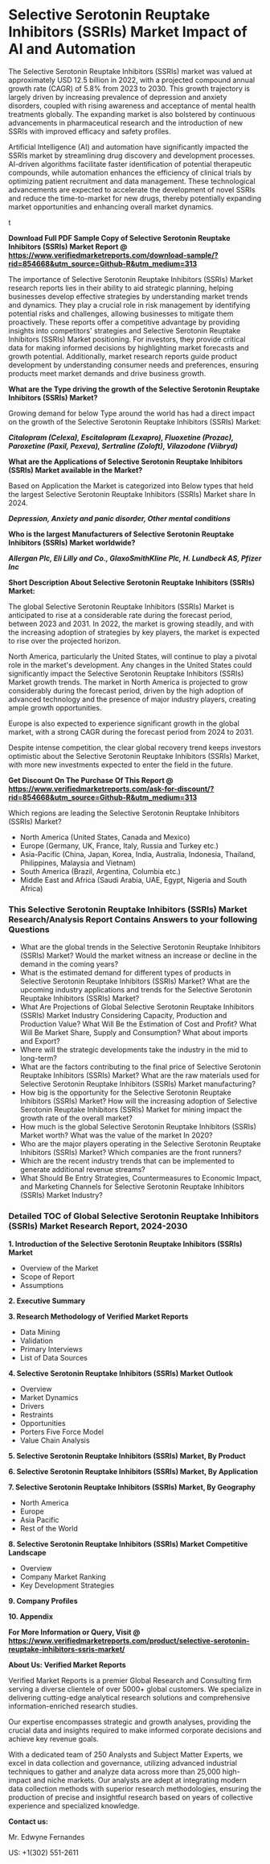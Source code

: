 <meta name="title" content="Global Selective Serotonin Reuptake Inhibitors (SSRIs) Market Impact of AI and Automation"><meta name="description" content="The Selective Serotonin Reuptake Inhibitors (SSRIs) market was valued at approximately USD 12.5 billion in 2022, with a projected compound annual growth rate (CAGR) of"><meta name="title" content="Selective Serotonin Reuptake Inhibitors (SSRIs) Market Size, Share, Scope, Trends, Growth, Opportunities, Analysis, Forecast"><h1>Selective Serotonin Reuptake Inhibitors (SSRIs) Market Impact of AI and Automation</h1><p>The Selective Serotonin Reuptake Inhibitors (SSRIs) market was valued at approximately USD 12.5 billion in 2022, with a projected compound annual growth rate (CAGR) of 5.8% from 2023 to 2030. This growth trajectory is largely driven by increasing prevalence of depression and anxiety disorders, coupled with rising awareness and acceptance of mental health treatments globally. The expanding market is also bolstered by continuous advancements in pharmaceutical research and the introduction of new SSRIs with improved efficacy and safety profiles.</p><p>Artificial Intelligence (AI) and automation have significantly impacted the SSRIs market by streamlining drug discovery and development processes. AI-driven algorithms facilitate faster identification of potential therapeutic compounds, while automation enhances the efficiency of clinical trials by optimizing patient recruitment and data management. These technological advancements are expected to accelerate the development of novel SSRIs and reduce the time-to-market for new drugs, thereby potentially expanding market opportunities and enhancing overall market dynamics.</p>t</p><p id="" class=""><strong>Download Full PDF Sample Copy of Selective Serotonin Reuptake Inhibitors (SSRIs) Market Report @ <a href="https://www.verifiedmarketreports.com/download-sample/?rid=854668&utm_source=Github-R&utm_medium=313" target="_blank">https://www.verifiedmarketreports.com/download-sample/?rid=854668&utm_source=Github-R&utm_medium=313</a></strong></p><p>The importance of&nbsp;Selective Serotonin Reuptake Inhibitors (SSRIs) Market research reports lies in their ability to aid strategic planning, helping businesses develop effective strategies by understanding market trends and dynamics. They play a crucial role in risk management by identifying potential risks and challenges, allowing businesses to mitigate them proactively. These reports offer a competitive advantage by providing insights into competitors' strategies and Selective Serotonin Reuptake Inhibitors (SSRIs) Market positioning. For investors, they provide critical data for making informed decisions by highlighting market forecasts and growth potential. Additionally, market research reports guide product development by understanding consumer needs and preferences, ensuring products meet market demands and drive business growth.</p><p><strong>What are the&nbsp;Type driving the growth of the Selective Serotonin Reuptake Inhibitors (SSRIs) Market?</strong></p><p id="" class="">Growing demand for below Type around the world has had a direct impact on the growth of the Selective Serotonin Reuptake Inhibitors (SSRIs) Market:</p><em><strong>Citalopram (Celexa), Escitalopram (Lexapro), Fluoxetine (Prozac), Paroxetine (Paxil, Pexeva), Sertraline (Zoloft), Vilazodone (Viibryd)</strong></em></p><strong>What are the&nbsp;Applications&nbsp;of Selective Serotonin Reuptake Inhibitors (SSRIs) Market available in the Market?</strong></p><p id="" class="">Based on Application the Market is categorized into Below types that held the largest Selective Serotonin Reuptake Inhibitors (SSRIs) Market share In 2024.</p><em><strong>Depression, Anxiety and panic disorder, Other mental conditions</strong></em></p><strong>Who is the largest Manufacturers of Selective Serotonin Reuptake Inhibitors (SSRIs) Market worldwide?</strong></p><p><em><strong>Allergan Plc, Eli Lilly and Co., GlaxoSmithKline Plc, H. Lundbeck AS, Pfizer Inc</strong></em></p><p id="" class=""><strong>Short Description About Selective Serotonin Reuptake Inhibitors (SSRIs) Market:</strong></p><p>The global Selective Serotonin Reuptake Inhibitors (SSRIs) Market is anticipated to rise at a considerable rate during the forecast period, between 2023 and 2031. In 2022, the market is growing steadily, and with the increasing adoption of strategies by key players, the market is expected to rise over the projected horizon.</p><p>North America, particularly the United States, will continue to play a pivotal role in the market's development. Any changes in the United States could significantly impact the Selective Serotonin Reuptake Inhibitors (SSRIs) Market growth trends. The market in North America is projected to grow considerably during the forecast period, driven by the high adoption of advanced technology and the presence of major industry players, creating ample growth opportunities.</p><p>Europe is also expected to experience significant growth in the global market, with a strong CAGR during the forecast period from 2024 to 2031.</p><p>Despite intense competition, the clear global recovery trend keeps investors optimistic about the Selective Serotonin Reuptake Inhibitors (SSRIs) Market, with more new investments expected to enter the field in the future.</p><p id="" class=""><strong>Get Discount On The Purchase Of This Report @ <a href="https://www.verifiedmarketreports.com/ask-for-discount/?rid=854668&utm_source=Github-R&utm_medium=313" target="_blank">https://www.verifiedmarketreports.com/ask-for-discount/?rid=854668&utm_source=Github-R&utm_medium=313</a></strong></p>Which regions are leading the Selective Serotonin Reuptake Inhibitors (SSRIs) Market?</p><ul><li>North America (United States, Canada and Mexico)</li><li>Europe (Germany, UK, France, Italy, Russia and Turkey etc.)</li><li>Asia-Pacific (China, Japan, Korea, India, Australia, Indonesia, Thailand, Philippines, Malaysia and Vietnam)</li><li>South America (Brazil, Argentina, Columbia etc.)</li><li>Middle East and Africa (Saudi Arabia, UAE, Egypt, Nigeria and South Africa)</li></ul><h3 id="" class="">This Selective Serotonin Reuptake Inhibitors (SSRIs) Market Research/Analysis Report Contains Answers to your following Questions</h3><ul><li>What are the global trends in the Selective Serotonin Reuptake Inhibitors (SSRIs) Market? Would the market witness an increase or decline in the demand in the coming years?</li><li>What is the estimated demand for different types of products in Selective Serotonin Reuptake Inhibitors (SSRIs) Market? What are the upcoming industry applications and trends for the Selective Serotonin Reuptake Inhibitors (SSRIs) Market?</li><li>What Are Projections of Global Selective Serotonin Reuptake Inhibitors (SSRIs) Market Industry Considering Capacity, Production and Production Value? What Will Be the Estimation of Cost and Profit? What Will Be Market Share, Supply and Consumption? What about imports and Export?</li><li>Where will the strategic developments take the industry in the mid to long-term?</li><li>What are the factors contributing to the final price of Selective Serotonin Reuptake Inhibitors (SSRIs) Market? What are the raw materials used for Selective Serotonin Reuptake Inhibitors (SSRIs) Market manufacturing?</li><li>How big is the opportunity for the Selective Serotonin Reuptake Inhibitors (SSRIs) Market? How will the increasing adoption of Selective Serotonin Reuptake Inhibitors (SSRIs) Market for mining impact the growth rate of the overall market?</li><li>How much is the global Selective Serotonin Reuptake Inhibitors (SSRIs) Market worth? What was the value of the market In 2020?</li><li>Who are the major players operating in the Selective Serotonin Reuptake Inhibitors (SSRIs) Market? Which companies are the front runners?</li><li>Which are the recent industry trends that can be implemented to generate additional revenue streams?</li><li>What Should Be Entry Strategies, Countermeasures to Economic Impact, and Marketing Channels for Selective Serotonin Reuptake Inhibitors (SSRIs) Market Industry?</li></ul><h3 id="" class="">Detailed TOC of Global Selective Serotonin Reuptake Inhibitors (SSRIs) Market Research Report, 2024-2030</h3><p id="" class=""><strong>1. Introduction of the Selective Serotonin Reuptake Inhibitors (SSRIs) Market</strong></p><ul><li>Overview of the Market</li><li>Scope of Report</li><li>Assumptions</li></ul><p id="" class=""><strong>2. Executive Summary</strong></p><p id="" class=""><strong>3. Research Methodology of Verified Market Reports</strong></p><ul><li>Data Mining</li><li>Validation</li><li>Primary Interviews</li><li>List of Data Sources</li></ul><p id="" class=""><strong>4. Selective Serotonin Reuptake Inhibitors (SSRIs) Market Outlook</strong></p><ul><li>Overview</li><li>Market Dynamics</li><li>Drivers</li><li>Restraints</li><li>Opportunities</li><li>Porters Five Force Model</li><li>Value Chain Analysis</li></ul><p id="" class=""><strong>5. Selective Serotonin Reuptake Inhibitors (SSRIs) Market, By Product</strong></p><p id="" class=""><strong>6. Selective Serotonin Reuptake Inhibitors (SSRIs) Market, By Application</strong></p><p id="" class=""><strong>7. Selective Serotonin Reuptake Inhibitors (SSRIs) Market, By Geography</strong></p><ul><li>North America</li><li>Europe</li><li>Asia Pacific</li><li>Rest of the World</li></ul><p id="" class=""><strong>8. Selective Serotonin Reuptake Inhibitors (SSRIs) Market Competitive Landscape</strong></p><ul><li>Overview</li><li>Company Market Ranking</li><li>Key Development Strategies</li></ul><p id="" class=""><strong>9. Company Profiles</strong></p><p id="" class=""><strong>10. Appendix</strong></p><p id="" class=""><strong>For More Information or Query, Visit @ <a href="https://www.verifiedmarketreports.com/product/selective-serotonin-reuptake-inhibitors-ssris-market/" target="_blank">https://www.verifiedmarketreports.com/product/selective-serotonin-reuptake-inhibitors-ssris-market/</a></strong></p><p id="" class=""><strong>About Us: Verified Market Reports</strong></p><p id="" class="">Verified Market Reports is a premier Global Research and Consulting firm serving a diverse clientele of over 5000+ global customers. We specialize in delivering cutting-edge analytical research solutions and comprehensive information-enriched research studies.</p><p id="" class="">Our expertise encompasses strategic and growth analyses, providing the crucial data and insights required to make informed corporate decisions and achieve key revenue goals.</p><p id="" class="">With a dedicated team of 250 Analysts and Subject Matter Experts, we excel in data collection and governance, utilizing advanced industrial techniques to gather and analyze data across more than 25,000 high-impact and niche markets. Our analysts are adept at integrating modern data collection methods with superior research methodologies, ensuring the production of precise and insightful research based on years of collective experience and specialized knowledge.</p><p id="" class=""><strong>Contact us:</strong></p><p id="" class="">Mr. Edwyne Fernandes</p><p id="" class="">US: +1(302) 551-2611</p>